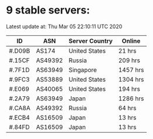 # 9 stable servers:

Latest update at: Thu Mar 05 22:10:11 UTC 2020

| ID | ASN | Server Country | Online |
| -- | --- | -------------- | ------ |
| #.D09B | AS174 | United States | 21 hrs |
| #.15CF | AS49392 | Russia | 209 hrs |
| #.7F1D | AS63949 | Singapore | 1457 hrs |
| #.9FC3 | AS53889 | United States | 1304 hrs |
| #.E069 | AS40065 | United States | 194 hrs |
| #.2A79 | AS63949 | Japan | 1286 hrs |
| #.CA8A | AS49392 | Russia | 64 hrs |
| #.ECB4 | AS16509 | Japan | 13 hrs |
| #.84FD | AS16509 | Japan | 13 hrs |

